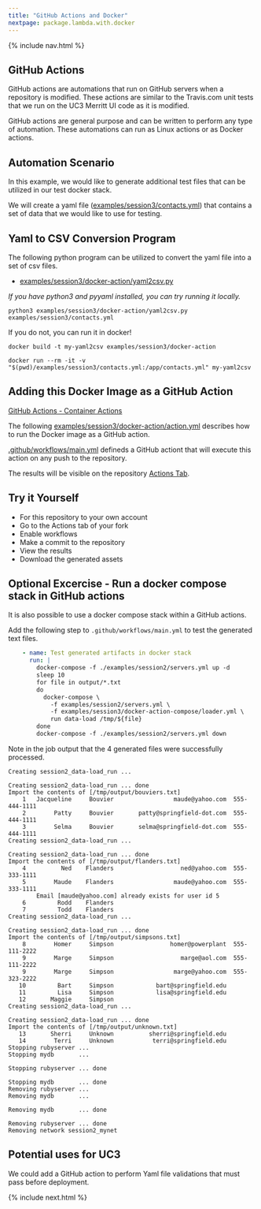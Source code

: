 ```yaml
---
title: "GitHub Actions and Docker"
nextpage: package.lambda.with.docker
---
```


{% include nav.html %}

## GitHub Actions

GitHub actions are automations that run on GitHub servers when a repository is modified.  These actions are similar to the Travis.com unit tests that we run on the UC3 Merritt UI code as it is modified.

GitHub actions are general purpose and can be written to perform any type of automation.  These automations can run as Linux actions or as Docker actions.

## Automation Scenario

In this example, we would like to generate additional test files that can be utilized in our test docker stack.

We will create a yaml file ([examples/session3/contacts.yml](https://github.com/CDLUC3/docker-tutorial/blob/main/examples/session3/contacts.yml)) that contains a set of data that we would like to use for testing.

## Yaml to CSV Conversion Program

The following python program can be utilized to convert the yaml file into a set of csv files.

- [examples/session3/docker-action/yaml2csv.py](https://github.com/CDLUC3/docker-tutorial/blob/main/examples/session3/docker-action/yaml2csv.py)

_If you have python3 and pyyaml installed, you can try running it locally._

```
python3 examples/session3/docker-action/yaml2csv.py examples/session3/contacts.yml
```

If you do not, you can run it in docker!
```
docker build -t my-yaml2csv examples/session3/docker-action
```

```
docker run --rm -it -v "$(pwd)/examples/session3/contacts.yml:/app/contacts.yml" my-yaml2csv
```

## Adding this Docker Image as a GitHub Action

[GitHub Actions - Container Actions](https://docs.github.com/en/free-pro-team@latest/actions/creating-actions/creating-a-docker-container-action)

The following [examples/session3/docker-action/action.yml](https://github.com/CDLUC3/docker-tutorial/blob/main/examples/session3/docker-action/action.yml) describes how to run the Docker image as a GitHub action.

[.github/workflows/main.yml](https://github.com/CDLUC3/docker-tutorial/blob/main/.github/workflows/main.yml) defineds a GitHub actiont that will execute this action on any push to the repository.

The results will be visible on the repository [Actions Tab](https://github.com/CDLUC3/docker-tutorial/actions).

## Try it Yourself

- For this repository to your own account
- Go to the Actions tab of your fork
- Enable workflows
- Make a commit to the repository
- View the results
- Download the generated assets

## Optional Excercise - Run a docker compose stack in GitHub actions

It is also possible to use a docker compose stack within a GitHub actions.

Add the following step to `.github/workflows/main.yml` to test the generated text files.

```yaml
    - name: Test generated artifacts in docker stack
      run: |
        docker-compose -f ./examples/session2/servers.yml up -d
        sleep 10
        for file in output/*.txt
        do 
          docker-compose \
            -f examples/session2/servers.yml \
            -f examples/session3/docker-action-compose/loader.yml \
            run data-load /tmp/${file}
        done
        docker-compose -f ./examples/session2/servers.yml down
```

Note in the job output that the 4 generated files were successfully processed.

```output
Creating session2_data-load_run ... 

Creating session2_data-load_run ... done
Import the contents of [/tmp/output/bouviers.txt]
    1	Jacqueline	   Bouvier	               maude@yahoo.com	555-444-1111
    2	     Patty	   Bouvier	     patty@springfield-dot.com	555-444-1111
    3	     Selma	   Bouvier	     selma@springfield-dot.com	555-444-1111
Creating session2_data-load_run ... 

Creating session2_data-load_run ... done
Import the contents of [/tmp/output/flanders.txt]
    4	       Ned	  Flanders	                 ned@yahoo.com	555-333-1111
    5	     Maude	  Flanders	               maude@yahoo.com	555-333-1111
		Email [maude@yahoo.com] already exists for user id 5
    6	      Rodd	  Flanders	                              	          
    7	      Todd	  Flanders	                              	          
Creating session2_data-load_run ... 

Creating session2_data-load_run ... done
Import the contents of [/tmp/output/simpsons.txt]
    8	     Homer	   Simpson	              homer@powerplant	555-111-2222
    9	     Marge	   Simpson	                 marge@aol.com	555-111-2222
    9	     Marge	   Simpson	               marge@yahoo.com	555-323-2222
   10	      Bart	   Simpson	          bart@springfield.edu	          
   11	      Lisa	   Simpson	          lisa@springfield.edu	          
   12	    Maggie	   Simpson	                              	          
Creating session2_data-load_run ... 

Creating session2_data-load_run ... done
Import the contents of [/tmp/output/unknown.txt]
   13	    Sherri	   Unknown	        sherri@springfield.edu	          
   14	     Terri	   Unknown	         terri@springfield.edu	          
Stopping rubyserver ... 
Stopping mydb       ... 

Stopping rubyserver ... done

Stopping mydb       ... done
Removing rubyserver ... 
Removing mydb       ... 

Removing mydb       ... done

Removing rubyserver ... done
Removing network session2_mynet
```
## Potential uses for UC3

We could add a GitHub action to perform Yaml file validations that must pass before deployment.

{% include next.html %}
